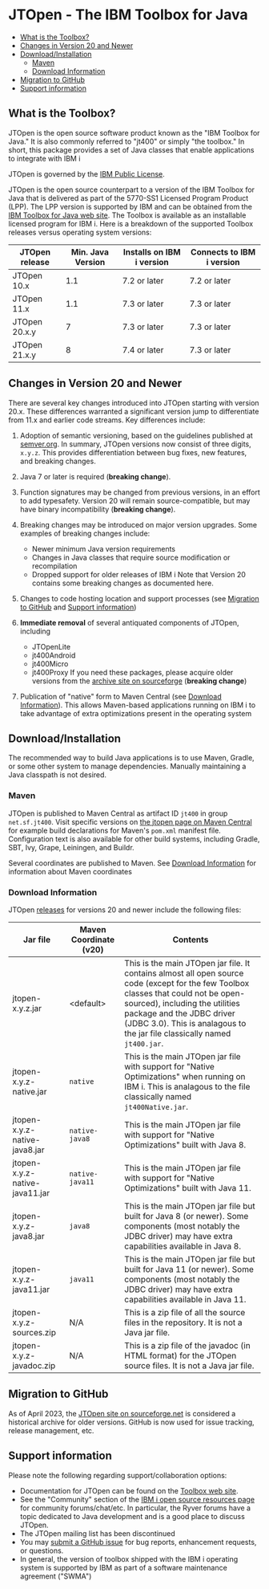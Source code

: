 # JTOpen - The IBM Toolbox for Java

- [What is the Toolbox?](#what-is-the-toolbox)
- [Changes in Version 20 and Newer](#changes-in-version-20-and-newer)
- [Download/Installation](#downloadinstallation)
  * [Maven](#maven)
  * [Download Information](#download-information)
- [Migration to GitHub](#migration-to-github)
- [Support information](#support-information)


## What is the Toolbox?

JTOpen is the open source software product known as the "IBM Toolbox for Java." It is also commonly
referred to "jt400" or simply "the toolbox." 
In short, this package provides a set of Java classes that enable applications to integrate with IBM i

JTOpen is governed by the [IBM Public License](LICENSE.md). 

JTOpen is the open source counterpart to a version of the
IBM Toolbox for Java that is delivered as part of the 5770-SS1 Licensed Program Product (LPP). The
LPP version is supported by IBM and can be obtained from the
[IBM Toolbox for Java web site](https://www.ibm.com/support/pages/node/1118781).
The Toolbox is available as an installable licensed program for IBM i. Here is a breakdown of the supported Toolbox releases versus operating system versions:

| JTOpen release  | Min. Java Version  | Installs on IBM i version | Connects to IBM i version |
| -------         | --------------     | --------------            |  -------------- |
| JTOpen 10.x     |   1.1              | 7.2 or later              | 7.2 or later
| JTOpen 11.x     |   1.1              | 7.3 or later              | 7.3 or later 
| JTOpen 20.x.y   |    7               | 7.3 or later              | 7.3 or later
| JTOpen 21.x.y   |    8               | 7.4 or later              | 7.3 or later

## Changes in Version 20 and Newer

There are several key changes introduced into JTOpen starting with version 20.x.
These differences warranted a significant version jump to differentiate from 11.x and
earlier code streams. Key differences include: 

1. Adoption of semantic versioning, based on the guidelines published at [semver.org](http://semver.org).
   In summary, JTOpen versions now consist of three digits, `x.y.z`.
   This provides differentiation between bug fixes, new features, and breaking changes. 

1. Java 7 or later is required (**breaking change**).

1. Function signatures may be changed from previous versions, in an effort to add typesafety. Version
   20 will remain source-compatible, but may have binary incompatibility (**breaking change**).

1. Breaking changes may be introduced on major version upgrades. Some examples of breaking changes
   include:
   - Newer minimum Java version requirements
   - Changes in Java classes that require source modification or recompilation
   - Dropped support for older releases of IBM i
   Note that Version 20 contains some breaking changes as documented here.

1. Changes to code hosting location and support processes (see [Migration to GitHub](#migration-to-github)
   and [Support information](#support-information))

1. **Immediate removal** of several antiquated components of JTOpen, including
   - JTOpenLite
   - jt400Android
   - jt400Micro
   - jt400Proxy
   If you need these packages, please acquire older versions from the [archive site on sourceforge](http://jt400.sourceforge.net)
   (**breaking change**)

1. Publication of "native" form to Maven Central (see [Download Information](#download-information)). This allows Maven-based
   applications running on IBM i to take advantage of extra optimizations present in the operating system

## Download/Installation

The recommended way to build Java applications is to use Maven, Gradle, or some other system to manage
dependencies. Manually maintaining a Java classpath is not desired.

### Maven
 
JTOpen is published to Maven Central as artifact ID `jt400` in group `net.sf.jt400`.
Visit specific versions on [the jtopen page on Maven Central](https://mvnrepository.com/artifact/net.sf.jt400/jt400)
for example build declarations for Maven's `pom.xml` manifest file. Configuration
text is also available for other build systems, including Gradle, SBT, Ivy, Grape, Leiningen, and Buildr.

Several coordinates are published to Maven. See [Download Information](#download-information) for information about Maven coordinates

### Download Information

JTOpen [releases](https://github.com/IBM/JTOpen/releases) for versions 20 and newer include
the following files:

|Jar file                  | Maven Coordinate (v20)  | Contents  |
| -----------------------  | ----------------------  | --------  |
| jtopen-x.y.z.jar         | &lt;default&gt;  | This is the main JTOpen jar file. It contains almost all open source code (except for the few Toolbox classes that could  not be open-sourced), including the utilities package and the JDBC driver (JDBC 3.0). This is analagous to the jar file classically named `jt400.jar`.|
| jtopen-x.y.z-native.jar  | `native`   | This is the main JTOpen jar file with support for "Native Optimizations" when running on IBM i. This is analagous to the file classically named `jt400Native.jar`.|
| jtopen-x.y.z-native-java8.jar  | `native-java8`   | This is the main JTOpen jar file with support for "Native Optimizations" built with Java 8.|
| jtopen-x.y.z-native-java11.jar  | `native-java11`   | This is the main JTOpen jar file with support for "Native Optimizations" built with Java 11.|
| jtopen-x.y.z-java8.jar   | `java8`    | This is the main JTOpen jar file but built for Java 8 (or newer). Some components (most notably the JDBC driver) may have extra capabilities available in Java 8. |
| jtopen-x.y.z-java11.jar  | `java11`   | This is the main JTOpen jar file but built for Java 11 (or newer). Some components (most notably the JDBC driver) may have extra capabilities available in Java 11. |
| jtopen-x.y.z-sources.zip | N/A        | This is a zip file of all the source files in the repository. It is not a Java jar file. |
| jtopen-x.y.z-javadoc.zip | N/A        | This is a zip file of the javadoc (in HTML format) for the JTOpen source files. It is not a Java jar file. |

## Migration to GitHub

As of April 2023, the [JTOpen site on sourceforge.net](http://jt400.sourceforge.net) is considered a historical
archive for older versions. GitHub is now used for issue tracking, release management, etc. 

## Support information

Please note the following regarding support/collaboration options:
- Documentation for JTOpen can be found on the [Toolbox web site](https://www.ibm.com/support/pages/node/1118781).
- See the "Community" section of the [IBM i open source resources page](http://ibm.biz/ibmioss) for community forums/chat/etc.
  In particular, the Ryver forums have a topic dedicated to Java development and is a good place to discuss JTOpen. 
- The JTOpen mailing list has been discontinued
- You may [submit a GitHub issue](https://github.com/IBM/JTOpen/issues/new/choose) for bug reports, enhancement requests,
  or questions. 
- In general, the version of toolbox shipped with the IBM i operating system is supported by IBM as part of 
  a software maintenance agreement ("SWMA")
